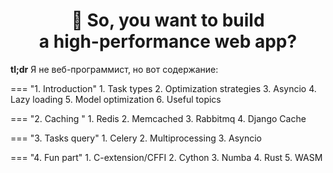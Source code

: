 <div align="center"><h1> 🚀 <b>So, you want to build </br> a high-performance web app?</b></h1></div>

__tl;dr__ Я не веб-программист, но вот содержание:

=== "1. Introduction"
        1. Task types
        2. Optimization strategies
        3. Asyncio
        4. Lazy loading
        5. Model optimization
        6. Useful topics

=== "2. Caching "
        1. Redis 
        2. Memcached 
        3. Rabbitmq 
        4. Django Cache

=== "3. Tasks query"
        1. Celery
        2. Multiprocessing
        3. Asyncio

=== "4. Fun part"
        1. C-extension/CFFI
        2. Cython
        3. Numba
        4. Rust
        5. WASM
